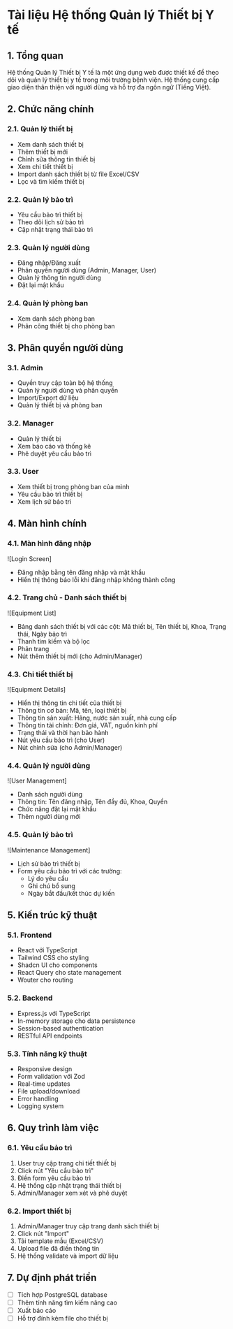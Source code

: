# Tài liệu Hệ thống Quản lý Thiết bị Y tế

## 1. Tổng quan
Hệ thống Quản lý Thiết bị Y tế là một ứng dụng web được thiết kế để theo dõi và quản lý thiết bị y tế trong môi trường bệnh viện. Hệ thống cung cấp giao diện thân thiện với người dùng và hỗ trợ đa ngôn ngữ (Tiếng Việt).

## 2. Chức năng chính
### 2.1. Quản lý thiết bị
- Xem danh sách thiết bị
- Thêm thiết bị mới
- Chỉnh sửa thông tin thiết bị
- Xem chi tiết thiết bị
- Import danh sách thiết bị từ file Excel/CSV
- Lọc và tìm kiếm thiết bị

### 2.2. Quản lý bảo trì
- Yêu cầu bảo trì thiết bị
- Theo dõi lịch sử bảo trì
- Cập nhật trạng thái bảo trì

### 2.3. Quản lý người dùng
- Đăng nhập/Đăng xuất
- Phân quyền người dùng (Admin, Manager, User)
- Quản lý thông tin người dùng
- Đặt lại mật khẩu

### 2.4. Quản lý phòng ban
- Xem danh sách phòng ban
- Phân công thiết bị cho phòng ban

## 3. Phân quyền người dùng
### 3.1. Admin
- Quyền truy cập toàn bộ hệ thống
- Quản lý người dùng và phân quyền
- Import/Export dữ liệu
- Quản lý thiết bị và phòng ban

### 3.2. Manager
- Quản lý thiết bị
- Xem báo cáo và thống kê
- Phê duyệt yêu cầu bảo trì

### 3.3. User
- Xem thiết bị trong phòng ban của mình
- Yêu cầu bảo trì thiết bị
- Xem lịch sử bảo trì

## 4. Màn hình chính

### 4.1. Màn hình đăng nhập
![Login Screen]
- Đăng nhập bằng tên đăng nhập và mật khẩu
- Hiển thị thông báo lỗi khi đăng nhập không thành công

### 4.2. Trang chủ - Danh sách thiết bị
![Equipment List]
- Bảng danh sách thiết bị với các cột: Mã thiết bị, Tên thiết bị, Khoa, Trạng thái, Ngày bảo trì
- Thanh tìm kiếm và bộ lọc
- Phân trang
- Nút thêm thiết bị mới (cho Admin/Manager)

### 4.3. Chi tiết thiết bị
![Equipment Details]
- Hiển thị thông tin chi tiết của thiết bị
- Thông tin cơ bản: Mã, tên, loại thiết bị
- Thông tin sản xuất: Hãng, nước sản xuất, nhà cung cấp
- Thông tin tài chính: Đơn giá, VAT, nguồn kinh phí
- Trạng thái và thời hạn bảo hành
- Nút yêu cầu bảo trì (cho User)
- Nút chỉnh sửa (cho Admin/Manager)

### 4.4. Quản lý người dùng
![User Management]
- Danh sách người dùng
- Thông tin: Tên đăng nhập, Tên đầy đủ, Khoa, Quyền
- Chức năng đặt lại mật khẩu
- Thêm người dùng mới

### 4.5. Quản lý bảo trì
![Maintenance Management]
- Lịch sử bảo trì thiết bị
- Form yêu cầu bảo trì với các trường:
  + Lý do yêu cầu
  + Ghi chú bổ sung
  + Ngày bắt đầu/kết thúc dự kiến

## 5. Kiến trúc kỹ thuật

### 5.1. Frontend
- React với TypeScript
- Tailwind CSS cho styling
- Shadcn UI cho components
- React Query cho state management
- Wouter cho routing

### 5.2. Backend
- Express.js với TypeScript
- In-memory storage cho data persistence
- Session-based authentication
- RESTful API endpoints

### 5.3. Tính năng kỹ thuật
- Responsive design
- Form validation với Zod
- Real-time updates
- File upload/download
- Error handling
- Logging system

## 6. Quy trình làm việc

### 6.1. Yêu cầu bảo trì
1. User truy cập trang chi tiết thiết bị
2. Click nút "Yêu cầu bảo trì"
3. Điền form yêu cầu bảo trì
4. Hệ thống cập nhật trạng thái thiết bị
5. Admin/Manager xem xét và phê duyệt

### 6.2. Import thiết bị
1. Admin/Manager truy cập trang danh sách thiết bị
2. Click nút "Import"
3. Tải template mẫu (Excel/CSV)
4. Upload file đã điền thông tin
5. Hệ thống validate và import dữ liệu

## 7. Dự định phát triển
- [ ] Tích hợp PostgreSQL database
- [ ] Thêm tính năng tìm kiếm nâng cao
- [ ] Xuất báo cáo
- [ ] Hỗ trợ đính kèm file cho thiết bị
